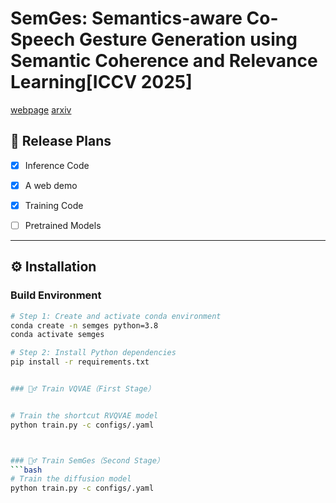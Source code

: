 # SemGes: Semantics-aware Co-Speech Gesture Generation using Semantic Coherence and Relevance Learning[ICCV 2025]

[webpage]( https://semgesture.github.io/.)
[arxiv]()

## 🧾 Release Plans

- [x] Inference Code  
- [x] A web demo  
- [x] Training Code  
- [ ] Pretrained Models  


---

## ⚙️ Installation

### Build Environment

```bash
# Step 1: Create and activate conda environment
conda create -n semges python=3.8
conda activate semges

# Step 2: Install Python dependencies
pip install -r requirements.txt


### 🏋️‍♂️ Train VQVAE（First Stage）


# Train the shortcut RVQVAE model
python train.py -c configs/.yaml



### 🏋️‍♂️ Train SemGes（Second Stage）
```bash
# Train the diffusion model
python train.py -c configs/.yaml
